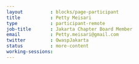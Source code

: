 ```yaml
---
layout          : blocks/page-participant
title           : Petty Meisari
type            : participant-remote
job-title       : Jakarta Chapter Board Member
email           : Petty.meisari@gmail.com
twitter         : OwaspJakarta
status          : more-content
working-sessions:
---
```

